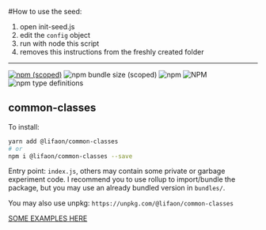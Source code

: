 #How to use the seed:
1) open init-seed.js
2) edit the `config` object
3) run with node this script
4) removes this instructions from the freshly created folder

---------

[![npm (scoped)](https://img.shields.io/npm/v/@lifaon/common-classes.svg)](https://www.npmjs.com/package/@lifaon/common-classes)
![npm bundle size (scoped)](https://img.shields.io/bundlephobia/minzip/@lifaon/common-classes.svg)
![npm](https://img.shields.io/npm/dm/@lifaon/common-classes.svg)
![NPM](https://img.shields.io/npm/l/@lifaon/common-classes.svg)
![npm type definitions](https://img.shields.io/npm/types/@lifaon/common-classes.svg)


## common-classes ##
To install:
```bash
yarn add @lifaon/common-classes
# or 
npm i @lifaon/common-classes --save
```

Entry point: `index.js`, others may contain some private or garbage experiment code. I recommend you to use rollup to import/bundle the package,
but you may use an already bundled version in `bundles/`.

You may also use unpkg: `https://unpkg.com/@lifaon/common-classes`

[SOME EXAMPLES HERE](./examples/README.md)

